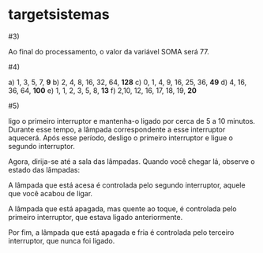 # targetsistemas

#3) 

Ao final do processamento, o valor da variável SOMA será 77.


#4)

a) 1, 3, 5, 7, __9__
b) 2, 4, 8, 16, 32, 64, __128__
c) 0, 1, 4, 9, 16, 25, 36, __49__
d) 4, 16, 36, 64, __100__
e) 1, 1, 2, 3, 5, 8, __13__
f) 2,10, 12, 16, 17, 18, 19, __20__


#5)

ligo o primeiro interruptor e mantenha-o ligado por cerca de 5 a 10 minutos. Durante esse tempo, a lâmpada correspondente a esse interruptor aquecerá. Após esse período, desligo o primeiro interruptor e ligue o segundo interruptor.

Agora, dirija-se até a sala das lâmpadas. Quando você chegar lá, observe o estado das lâmpadas:

A lâmpada que está acesa é controlada pelo segundo interruptor, aquele que você acabou de ligar.

A lâmpada que está apagada, mas quente ao toque, é controlada pelo primeiro interruptor, que estava ligado anteriormente.

Por fim, a lâmpada que está apagada e fria é controlada pelo terceiro interruptor, que nunca foi ligado.
